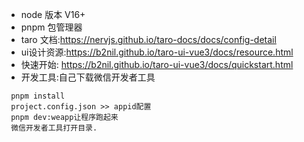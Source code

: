 + node 版本 V16+
+ pnpm 包管理器 
+ taro 文档:https://nervjs.github.io/taro-docs/docs/config-detail
+ ui设计资源:https://b2nil.github.io/taro-ui-vue3/docs/resource.html
+ 快速开始: https://b2nil.github.io/taro-ui-vue3/docs/quickstart.html
+ 开发工具:自己下载微信开发者工具

```text
 pnpm install
 project.config.json >> appid配置
 pnpm dev:weapp让程序跑起来
 微信开发者工具打开目录.
```